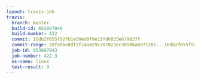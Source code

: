 ```yaml
---
layout: travis-job
travis:
  branch: master
  build-id: 653807040
  build-number: 422
  commit: 16db2f655f92fb1e58ed9f9e11fd6833e679037f
  commit-range: 28febbe8df2fc4a429c707023ec3050ba897128e...16db2f655f92fb1e58ed9f9e11fd6833e679037f
  job-id: 653807043
  job-number: 422.3
  os-name: linux
  test-result: 0
---
```

